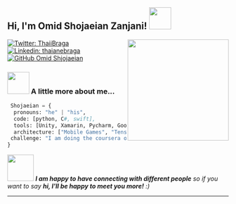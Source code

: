 <h2> Hi, I'm Omid Shojaeian Zanjani! <img src="https://media.giphy.com/media/xT9IgzoKnwFNmISR8I/giphy.gif" width="50"></h2>
<img align='right' src="https://media.giphy.com/media/ieyl9zmCjO4b4t6qoY/giphy.gif" width="230">
<p></em></p>

[![Twitter: ThaiiBraga](https://img.shields.io/twitter/follow/_omid_shojaeian?style=social)](https://twitter.com/_omid_shojaeian)
[![Linkedin: thaianebraga](https://img.shields.io/badge/-omidshjojaeian-blue?style=flat-square&logo=Linkedin&logoColor=white&link=https://www.linkedin.com/in/omid-shojaeian-zanjani-47479b47/)](https://www.linkedin.com/in/omid-shojaeian-zanjani-47479b47/)
[![GitHub Omid Shjojaeian](https://img.shields.io/github/followers/omidshz100?label=follow&style=social)](https://github.com/omidshz100)


### <img src="https://media.giphy.com/media/VgCDAzcKvsR6OM0uWg/giphy.gif" width="50"> A little more about me...  

```Python
 Shojaeian = {
  pronouns: "he" | "his",
  code: [python, C#, swift],
  tools: [Unity, Xamarin, Pycharm, Google Colab],
  architecture: ["Mobile Games", "Tensorflow", "keras","Pycharm","Pandas","Numpy"],
 challenge: "I am doing the coursera online courses"
}
```

<img src="https://media.giphy.com/media/LnQjpWaON8nhr21vNW/giphy.gif" width="60"> <em><b>I am happy to have connecting with different people</b> so if you want to say <b>hi, I'll be happy to meet you more!</b> :)</em>

---
